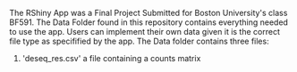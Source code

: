 The RShiny App was a Final Project Submitted for Boston University's class BF591. 
The Data Folder found in this repository contains everything needed to use the app. 
Users can implement their own data given it is the correct file type as specifified by the app. 
The Data folder contains three files:
1. 'deseq_res.csv' a file containing a counts matrix 
